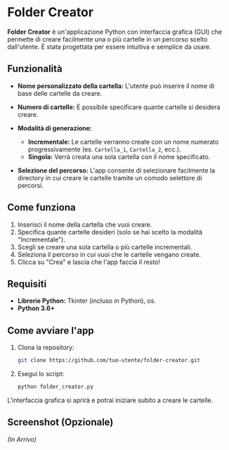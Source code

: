 # Folder Creator

**Folder Creator** è un'applicazione Python con interfaccia grafica (GUI) che permette di creare facilmente una o più cartelle in un percorso scelto dall'utente. È stata progettata per essere intuitiva e semplice da usare.

## Funzionalità

- **Nome personalizzato della cartella:** L'utente può inserire il nome di base delle cartelle da creare.
- **Numero di cartelle:** È possibile specificare quante cartelle si desidera creare.
- **Modalità di generazione:** 
  - **Incrementale:** Le cartelle verranno create con un nome numerato progressivamente (es. `Cartella_1`, `Cartella_2`, ecc.).
  - **Singola:** Verrà creata una sola cartella con il nome specificato.
  
- **Selezione del percorso:** L'app consente di selezionare facilmente la directory in cui creare le cartelle tramite un comodo selettore di percorsi.

## Come funziona

1. Inserisci il nome della cartella che vuoi creare.
2. Specifica quante cartelle desideri (solo se hai scelto la modalità "Incrementale").
3. Scegli se creare una sola cartella o più cartelle incrementali.
4. Seleziona il percorso in cui vuoi che le cartelle vengano create.
5. Clicca su "Crea" e lascia che l'app faccia il resto!

## Requisiti

- **Librerie Python:** Tkinter (incluso in Python), os.
- **Python 3.6+**

## Come avviare l'app

1. Clona la repository:
   ```bash
   git clone https://github.com/tuo-utente/folder-creator.git
   ```
2. Esegui lo script:
   ```bash
   python folder_creator.py
   ```

L'interfaccia grafica si aprirà e potrai iniziare subito a creare le cartelle.

## Screenshot (Opzionale)

_(In Arrivo)_
